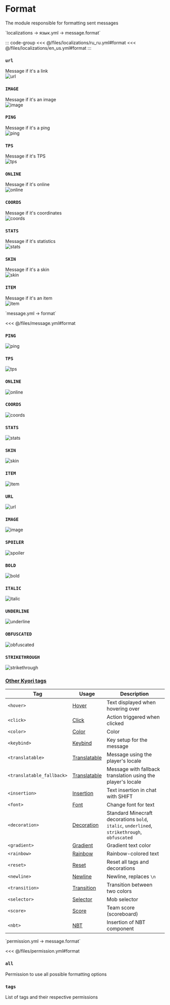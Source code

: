 # Format

The module responsible for formatting sent messages

[//]: # (localization)
<!--@include: @/parts/words.md#localization-->
<!--@include: @/parts/words.md#path--> `localizations → язык.yml → message.format`

<!--@include: @/parts/words.md#default-->

::: code-group
<<< @/files/localizations/ru_ru.yml#format
<<< @/files/localizations/en_us.yml#format
:::

### `url`

Message if it's a link  
![url](/url.png)

### `IMAGE`

Message if it's an image  
![image](/image.png)

### `PING`

Message if it's a ping  
![ping](/ping.png)

### `TPS`

Message if it's TPS  
![tps](/tps.png)

### `ONLINE`

Message if it's online  
![online](/online.png)

### `COORDS`

Message if it's coordinates  
![coords](/coords.png)

### `STATS`

Message if it's statistics  
![stats](/stats.png)

### `SKIN`

Message if it's a skin  
![skin](/skin.png)

### `ITEM`

Message if it's an item  
![item](/item.png)

[//]: # (message.yml)
<!--@include: @/parts/words.md#setting-->
<!--@include: @/parts/words.md#path--> `message.yml → format`

<!--@include: @/parts/words.md#default-->
<<< @/files/message.yml#format

<!--@include: @/parts/enable.md-->

### `PING`  
![ping](/ping.png)

### `TPS`  
![tps](/tps.png)

### `ONLINE`  
![online](/online.png)

### `COORDS`  
![coords](/coords.png)

### `STATS`  
![stats](/stats.png)

### `SKIN`  
![skin](/skin.png)

### `ITEM`  
![item](/item.png)

### `URL`  
![url](/url.png)

### `IMAGE`  
![image](/image.png)

### `SPOILER`  
![spoiler](/spoiler.png)

### `BOLD`  
![bold](/bold.png)

### `ITALIC`  
![italic](/italic.png)

### `UNDERLINE`  
![underline](/underline.png)

### `OBFUSCATED`  
![obfuscated](/obfuscated.png)

### `STRIKETHROUGH`  
![strikethrough](/strikethrough.png)

### [Other Kyori tags](https://docs.advntr.dev/minimessage/format.html#standard-tags)

| Tag                      | Usage                                                                    | Description                                                                                      |
|--------------------------|--------------------------------------------------------------------------|--------------------------------------------------------------------------------------------------|
| `<hover>`                 | [Hover](https://docs.advntr.dev/minimessage/format.html#hover)           | Text displayed when hovering over                                                                 |
| `<click>`                 | [Click](https://docs.advntr.dev/minimessage/format.html#click)           | Action triggered when clicked                                                                     |
| `<color>`                 | [Color](https://docs.advntr.dev/minimessage/format.html#color)           | Color                                                                                           |
| `<keybind>`               | [Keybind](https://docs.advntr.dev/minimessage/format.html#keybind)       | Key setup for the message                                                                         |
| `<translatable>`          | [Translatable](https://docs.advntr.dev/minimessage/format.html#translatable) | Message using the player's locale                                                                |
| `<translatable_fallback>` | [Translatable](https://docs.advntr.dev/minimessage/format.html#translatable) | Message with fallback translation using the player's locale                                       |
| `<insertion>`             | [Insertion](https://docs.advntr.dev/minimessage/format.html#insertion)   | Text insertion in chat with SHIFT                                                                  |
| `<font>`                  | [Font](https://docs.advntr.dev/minimessage/format.html#font)             | Change font for text                                                                               |
| `<decoration>`            | [Decoration](https://docs.advntr.dev/minimessage/format.html#decoration) | Standard Minecraft decorations `bold`, `italic`, `underlined`, `strikethrough`, `obfuscated`     |
| `<gradient>`              | [Gradient](https://docs.advntr.dev/minimessage/format.html#gradient)     | Gradient text color                                                                                |
| `<rainbow>`               | [Rainbow](https://docs.advntr.dev/minimessage/format.html#rainbow)       | Rainbow-colored text                                                                               |
| `<reset>`                 | [Reset](https://docs.advntr.dev/minimessage/format.html#reset)           | Reset all tags and decorations                                                                   |
| `<newline>`               | [Newline](https://docs.advntr.dev/minimessage/format.html#newline)       | Newline, replaces `\n`                                                                            |
| `<transition>`            | [Transition](https://docs.advntr.dev/minimessage/format.html#transition) | Transition between two colors                                                                     |
| `<selector>`              | [Selector](https://docs.advntr.dev/minimessage/format.html#selector)     | Mob selector                                                                                     |
| `<score>`                 | [Score](https://docs.advntr.dev/minimessage/format.html#score)           | Team score (scoreboard)                                                                           |
| `<nbt>`                   | [NBT](https://docs.advntr.dev/minimessage/format.html#nbt)               | Insertion of NBT component                                                                        |

[//]: # (permission.yml)
<!--@include: @/parts/words.md#permission-->
<!--@include: @/parts/words.md#path--> `permission.yml → message.format`

<!--@include: @/parts/words.md#default-->
<<< @/files/permission.yml#format

<!--@include: @/parts/permission/permissionTier3.md-->

### `all`

Permission to use all possible formatting options

### `tags`

List of tags and their respective permissions

